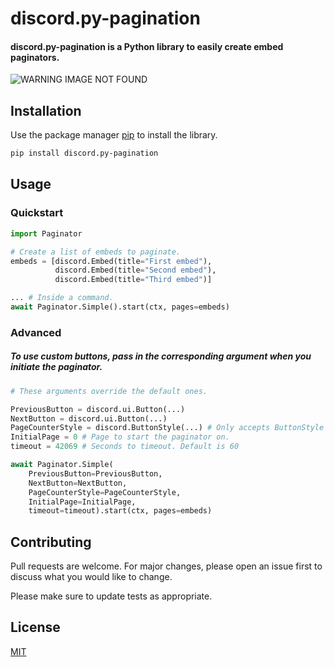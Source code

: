 # discord.py-pagination

#### discord.py-pagination is a Python library to easily create embed paginators.

<img src="https://cdn.soosbot.com/images/pagination-requirement.svg" alt="WARNING IMAGE NOT FOUND">

## Installation

Use the package manager [pip](https://pip.pypa.io/en/stable/) to install the library.

```bash
pip install discord.py-pagination
```

## Usage

### Quickstart
```python
import Paginator

# Create a list of embeds to paginate.
embeds = [discord.Embed(title="First embed"),
          discord.Embed(title="Second embed"),
          discord.Embed(title="Third embed")]

... # Inside a command.
await Paginator.Simple().start(ctx, pages=embeds)
```

### Advanced

##### To use custom buttons, pass in the corresponding argument when you initiate the paginator.

```python
# These arguments override the default ones.

PreviousButton = discord.ui.Button(...)
NextButton = discord.ui.Button(...)
PageCounterStyle = discord.ButtonStyle(...) # Only accepts ButtonStyle instead of Button
InitialPage = 0 # Page to start the paginator on.
timeout = 42069 # Seconds to timeout. Default is 60

await Paginator.Simple(
    PreviousButton=PreviousButton,
    NextButton=NextButton,
    PageCounterStyle=PageCounterStyle,
    InitialPage=InitialPage,
    timeout=timeout).start(ctx, pages=embeds)
```
## Contributing
Pull requests are welcome. For major changes, please open an issue first to discuss what you would like to change.

Please make sure to update tests as appropriate.

## License
[MIT](https://choosealicense.com/licenses/mit/)
